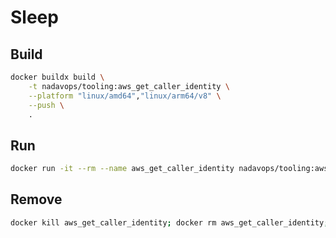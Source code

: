 # Sleep

## Build
```bash
docker buildx build \
    -t nadavops/tooling:aws_get_caller_identity \
    --platform "linux/amd64","linux/arm64/v8" \
    --push \
    .
```

## Run
```bash
docker run -it --rm --name aws_get_caller_identity nadavops/tooling:aws_get_caller_identity
```

## Remove
```bash
docker kill aws_get_caller_identity; docker rm aws_get_caller_identity; docker image rm nadavops/tooling:aws_get_caller_identity
```